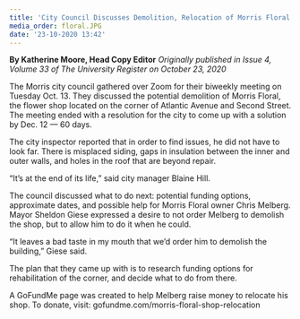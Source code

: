 ```yaml
---
title: 'City Council Discusses Demolition, Relocation of Morris Floral'
media_order: floral.JPG
date: '23-10-2020 13:42'
---
```


**By Katherine Moore, Head Copy Editor** _Originally published in Issue 4, Volume 33 of The University Register on October 23, 2020_

The Morris city council gathered over Zoom for their biweekly meeting on Tuesday Oct. 13. They discussed the potential demolition of Morris Floral, the flower shop located on the corner of Atlantic Avenue and Second Street. The meeting ended with a resolution for the city to come up with a solution by Dec. 12 — 60 days.

The city inspector reported that in order to find issues, he did not have to look far. There is misplaced siding, gaps in insulation between the inner and outer walls, and holes in the roof that are beyond repair.

“It’s at the end of its life,” said city manager Blaine Hill.

The council discussed what to do next: potential funding options, approximate dates, and possible help for Morris Floral owner Chris Melberg. Mayor Sheldon Giese expressed a desire to not order Melberg to demolish the shop, but to allow him to do it when he could.

“It leaves a bad taste in my mouth that we’d order him to demolish the building,” Giese said.

The plan that they came up with is to research funding options for rehabilitation of the corner, and decide what to do from there.

A GoFundMe page was created to help Melberg raise money to relocate his shop. To donate, visit: gofundme.com/morris-floral-shop-relocation